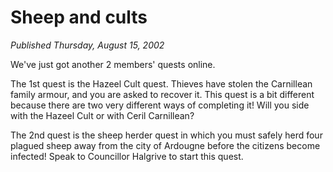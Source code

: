 # Sheep and cults
*Published Thursday, August 15, 2002*

We've just got another 2 members' quests online.

The 1st quest is the Hazeel Cult quest. Thieves have stolen the Carnillean family armour, and you are asked to recover it. This quest is a bit different because there are two very different ways of completing it! Will you side with the Hazeel Cult or with Ceril Carnillean?

The 2nd quest is the sheep herder quest in which you must safely herd four plagued sheep away from the city of Ardougne before the citizens become infected! Speak to Councillor Halgrive to start this quest.
